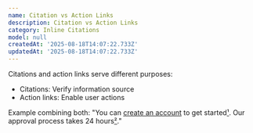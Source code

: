 ```yaml
---
name: Citation vs Action Links
description: Citation vs Action Links
category: Inline Citations
model: null
createdAt: '2025-08-18T14:07:22.733Z'
updatedAt: '2025-08-18T14:07:22.733Z'
---
```

Citations and action links serve different purposes:
- Citations: Verify information source
- Action links: Enable user actions

Example combining both:
"You can [create an account](action-URL) to get started[¹](citation-URL). 
Our approval process takes 24 hours[²](citation-URL)."
